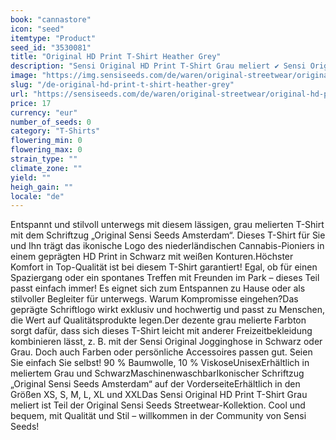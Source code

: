 ```yaml
---
book: "cannastore"
icon: "seed"
itemtype: "Product"
seed_id: "3530081"
title: "Original HD Print T-Shirt Heather Grey"
description: "Sensi Original HD Print T-Shirt Grau meliert ✔ Sensi Original Streetwear ✔ Mit dem ikonischen Sensi Seeds-Logo ✔ Unisex ✔Größen: XS bis XXL."
image: "https://img.sensiseeds.com/de/waren/original-streetwear/original-hd-print-t-shirt-heather-grey-image.png"
slug: "/de-original-hd-print-t-shirt-heather-grey"
url: "https://sensiseeds.com/de/waren/original-streetwear/original-hd-print-t-shirt-heather-grey?a_aid=cannastore"
price: 17
currency: "eur"
number_of_seeds: 0
category: "T-Shirts"
flowering_min: 0
flowering_max: 0
strain_type: ""
climate_zone: ""
yield: ""
heigh_gain: ""
locale: "de"
---
```

Entspannt und stilvoll unterwegs mit diesem lässigen, grau melierten T-Shirt mit dem Schriftzug „Original Sensi Seeds Amsterdam“. Dieses T-Shirt für Sie und Ihn trägt das ikonische Logo des niederländischen Cannabis-Pioniers in einem geprägten HD Print in Schwarz mit weißen Konturen.Höchster Komfort in Top-Qualität ist bei diesem T-Shirt garantiert! Egal, ob für einen Spaziergang oder ein spontanes Treffen mit Freunden im Park – dieses Teil passt einfach immer! Es eignet sich zum Entspannen zu Hause oder als stilvoller Begleiter für unterwegs. Warum Kompromisse eingehen?Das geprägte Schriftlogo wirkt exklusiv und hochwertig und passt zu Menschen, die Wert auf Qualitätsprodukte legen.Der dezente grau melierte Farbton sorgt dafür, dass sich dieses T-Shirt leicht mit anderer Freizeitbekleidung kombinieren lässt, z. B. mit der Sensi Original Jogginghose in Schwarz oder Grau. Doch auch Farben oder persönliche Accessoires passen gut. Seien Sie einfach Sie selbst! 90 % Baumwolle, 10 % ViskoseUnisexErhältlich in meliertem Grau und SchwarzMaschinenwaschbarIkonischer Schriftzug „Original Sensi Seeds Amsterdam“ auf der VorderseiteErhältlich in den Größen XS, S, M, L, XL und XXLDas Sensi Original HD Print T-Shirt Grau meliert ist Teil der Original Sensi Seeds Streetwear-Kollektion. Cool und bequem, mit Qualität und Stil – willkommen in der Community von Sensi Seeds!
